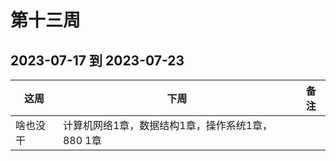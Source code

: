 # 第十三周

## 2023-07-17 到 2023-07-23

| 这周                   | 下周 | 备注 |
| ---------------------- | ---- | ---- |
| 啥也没干 | 计算机网络1章，数据结构1章，操作系统1章，880 1章    |      |
